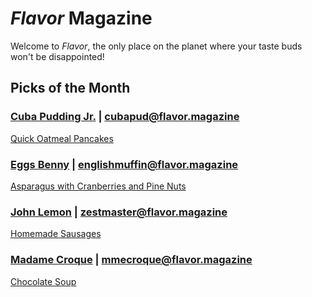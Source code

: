 # _Flavor_ Magazine

Welcome to _Flavor_, the only place on the planet where your taste buds won't be disappointed!



## Picks of the Month

### [Cuba Pudding Jr.](writer/cuba-pudding-jr.md) | cubapud@flavor.magazine

[Quick Oatmeal Pancakes](recipe/feb/oatmeal-pancakes.md)

### [Eggs Benny](writer/eggs-benny.md) | englishmuffin@flavor.magazine

[Asparagus with Cranberries and Pine Nuts](recipe/feb/asparagus-cranberries-pine-nuts.md)

### [John Lemon](writer/john-lemon.md) | zestmaster@flavor.magazine

[Homemade Sausages](recipe/jan/homemade-sausages.md)

### [Madame Croque](writer/madame-croque.md) | mmecroque@flavor.magazine

[Chocolate Soup](recipe/jan/chocolate-soup.md)
